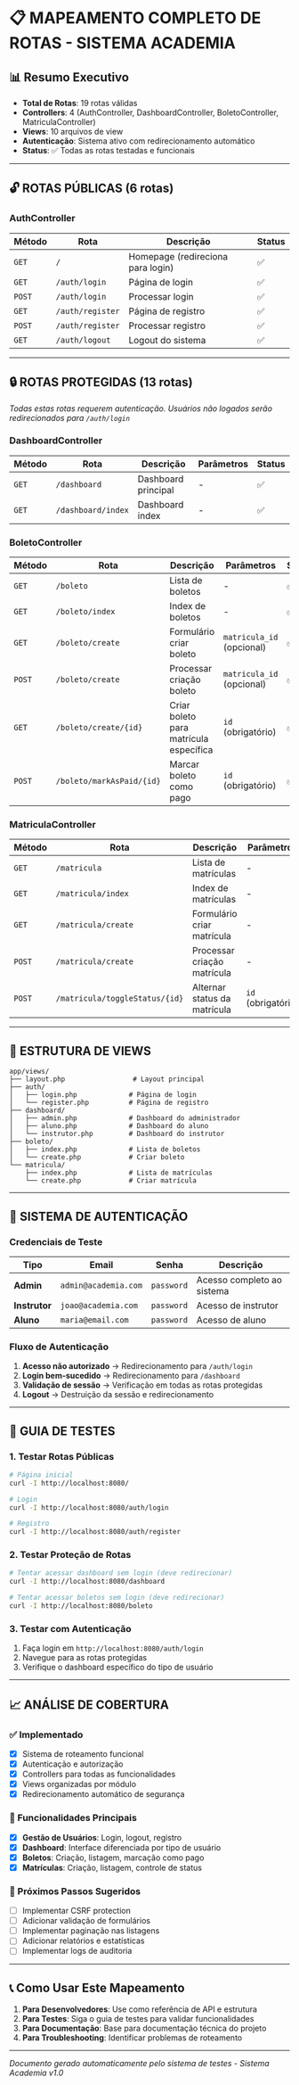 # 📋 MAPEAMENTO COMPLETO DE ROTAS - SISTEMA ACADEMIA

## 📊 Resumo Executivo

- **Total de Rotas**: 19 rotas válidas
- **Controllers**: 4 (AuthController, DashboardController, BoletoController, MatriculaController)
- **Views**: 10 arquivos de view
- **Autenticação**: Sistema ativo com redirecionamento automático
- **Status**: ✅ Todas as rotas testadas e funcionais

---

## 🔓 ROTAS PÚBLICAS (6 rotas)

### AuthController

| Método | Rota | Descrição | Status |
|--------|------|-----------|--------|
| `GET` | `/` | Homepage (redireciona para login) | ✅ |
| `GET` | `/auth/login` | Página de login | ✅ |
| `POST` | `/auth/login` | Processar login | ✅ |
| `GET` | `/auth/register` | Página de registro | ✅ |
| `POST` | `/auth/register` | Processar registro | ✅ |
| `GET` | `/auth/logout` | Logout do sistema | ✅ |

---

## 🔒 ROTAS PROTEGIDAS (13 rotas)

*Todas estas rotas requerem autenticação. Usuários não logados serão redirecionados para `/auth/login`*

### DashboardController

| Método | Rota | Descrição | Parâmetros | Status |
|--------|------|-----------|------------|--------|
| `GET` | `/dashboard` | Dashboard principal | - | ✅ |
| `GET` | `/dashboard/index` | Dashboard index | - | ✅ |

### BoletoController

| Método | Rota | Descrição | Parâmetros | Status |
|--------|------|-----------|------------|--------|
| `GET` | `/boleto` | Lista de boletos | - | ✅ |
| `GET` | `/boleto/index` | Index de boletos | - | ✅ |
| `GET` | `/boleto/create` | Formulário criar boleto | `matricula_id` (opcional) | ✅ |
| `POST` | `/boleto/create` | Processar criação boleto | `matricula_id` (opcional) | ✅ |
| `GET` | `/boleto/create/{id}` | Criar boleto para matrícula específica | `id` (obrigatório) | ✅ |
| `POST` | `/boleto/markAsPaid/{id}` | Marcar boleto como pago | `id` (obrigatório) | ✅ |

### MatriculaController

| Método | Rota | Descrição | Parâmetros | Status |
|--------|------|-----------|------------|--------|
| `GET` | `/matricula` | Lista de matrículas | - | ✅ |
| `GET` | `/matricula/index` | Index de matrículas | - | ✅ |
| `GET` | `/matricula/create` | Formulário criar matrícula | - | ✅ |
| `POST` | `/matricula/create` | Processar criação matrícula | - | ✅ |
| `POST` | `/matricula/toggleStatus/{id}` | Alternar status da matrícula | `id` (obrigatório) | ✅ |

---

## 📁 ESTRUTURA DE VIEWS

```
app/views/
├── layout.php                 # Layout principal
├── auth/
│   ├── login.php             # Página de login
│   └── register.php          # Página de registro
├── dashboard/
│   ├── admin.php             # Dashboard do administrador
│   ├── aluno.php             # Dashboard do aluno
│   └── instrutor.php         # Dashboard do instrutor
├── boleto/
│   ├── index.php             # Lista de boletos
│   └── create.php            # Criar boleto
└── matricula/
    ├── index.php             # Lista de matrículas
    └── create.php            # Criar matrícula
```

---

## 🔐 SISTEMA DE AUTENTICAÇÃO

### Credenciais de Teste

| Tipo | Email | Senha | Descrição |
|------|-------|-------|-----------|
| **Admin** | `admin@academia.com` | `password` | Acesso completo ao sistema |
| **Instrutor** | `joao@academia.com` | `password` | Acesso de instrutor |
| **Aluno** | `maria@email.com` | `password` | Acesso de aluno |

### Fluxo de Autenticação

1. **Acesso não autorizado** → Redirecionamento para `/auth/login`
2. **Login bem-sucedido** → Redirecionamento para `/dashboard`
3. **Validação de sessão** → Verificação em todas as rotas protegidas
4. **Logout** → Destruição da sessão e redirecionamento

---

## 🧪 GUIA DE TESTES

### 1. Testar Rotas Públicas
```bash
# Página inicial
curl -I http://localhost:8080/

# Login
curl -I http://localhost:8080/auth/login

# Registro
curl -I http://localhost:8080/auth/register
```

### 2. Testar Proteção de Rotas
```bash
# Tentar acessar dashboard sem login (deve redirecionar)
curl -I http://localhost:8080/dashboard

# Tentar acessar boletos sem login (deve redirecionar)
curl -I http://localhost:8080/boleto
```

### 3. Testar com Autenticação
1. Faça login em `http://localhost:8080/auth/login`
2. Navegue para as rotas protegidas
3. Verifique o dashboard específico do tipo de usuário

---

## 📈 ANÁLISE DE COBERTURA

### ✅ Implementado
- [x] Sistema de roteamento funcional
- [x] Autenticação e autorização
- [x] Controllers para todas as funcionalidades
- [x] Views organizadas por módulo
- [x] Redirecionamento automático de segurança

### 🔄 Funcionalidades Principais
- [x] **Gestão de Usuários**: Login, logout, registro
- [x] **Dashboard**: Interface diferenciada por tipo de usuário
- [x] **Boletos**: Criação, listagem, marcação como pago
- [x] **Matrículas**: Criação, listagem, controle de status

### 🚀 Próximos Passos Sugeridos
- [ ] Implementar CSRF protection
- [ ] Adicionar validação de formulários
- [ ] Implementar paginação nas listagens
- [ ] Adicionar relatórios e estatísticas
- [ ] Implementar logs de auditoria

---

## 📞 Como Usar Este Mapeamento

1. **Para Desenvolvedores**: Use como referência de API e estrutura
2. **Para Testes**: Siga o guia de testes para validar funcionalidades
3. **Para Documentação**: Base para documentação técnica do projeto
4. **Para Troubleshooting**: Identificar problemas de roteamento

---

*Documento gerado automaticamente pelo sistema de testes - Sistema Academia v1.0*
